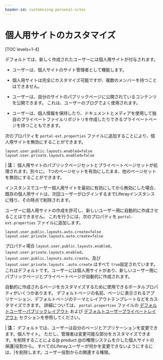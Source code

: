 ```yaml
---
header-id: customizing-personal-sites
---
```


# 個人用サイトのカスタマイズ

[TOC levels=1-4]

デフォルトでは、新しく作成されたユーザーには個人用サイトが付与されます。

  - ユーザーは、個人サイトのサイト管理者として機能します。

  - 個人用サイトは完全にカスタマイズ可能ですが、複数のメンバーを持つことはできません。

  - ユーザーは、自分のサイトのパブリックページに公開されているコンテンツを公開できます。 これは、ユーザーのブログでよく使用されます。

  - ユーザーは、個人情報を保持したり、ドキュメントとメディアを使用して独自のプライベートファイルリポジトリを作成したりできるプライベートページを持つこともできます。

次のプロパティを `portal-ext.properties` ファイルに追加することにより、個人用サイトを無効にすることができます。

    layout.user.public.layouts.enabled=false
    layout.user.private.layouts.enabled=false

| **注：** 個人用サイトのパブリックページセットとプライベートページセットが処理されます。別々に。 1つのページセットを有効にしたまま、他のページセットを無効にすることができます。

インスタンスでユーザー個人用サイトを最初に有効にしてから無効にした場合、既存の個人用サイトは、次回ユーザーがログインするまでLiferayインスタンスに残り、その時点で削除されます。

ユーザーに個人用サイトの作成を許可し、新しいユーザー用に自動的に作成させることはできません。 これを行うには、次のプロパティを `portal-ext.properties` ファイルに追加します。

    layout.user.public.layouts.auto.create=false
    layout.user.private.layouts.auto.create=false

プロパティ場合 `layout.user.public.layouts.enabled`、 `layout.user.private.layouts.enabled`、 `layout.user.public.layouts.auto.create`、及び `layout.user.private.layouts .auto.create` はすべて `true`設定されています。これはデフォルトです。ユーザーには個人用サイトがあり、新しいユーザー用にパブリックページとプライベートページが自動的に作成されます。

自動的に作成されるページをカスタマイズするために使用できるポータルプロパティがいくつかあります。 デフォルトページの名前、ページに表示されるアプリケーション、デフォルトページのテーマとレイアウトテンプレートなどをカスタマイズできます。 詳細については、 `portal.properties` ファイルの [デフォルトユーザーパブリックレイアウト](https://docs.liferay.com/portal/7.1-latest/propertiesdoc/portal.properties.html#Default%20User%20Public%20Layouts) および [デフォルトユーザープライベートレイアウト](https://docs.liferay.com/portal/7.1-latest/propertiesdoc/portal.properties.html#Default%20User%20Private%20Layouts) セクションを参照してください。

| **注：** デフォルトでは、ユーザーは自分のページとアプリケーションを変更できます。個人サイト。 ただし、管理者は変更可能な部分をカスタマイズできます。を削除することによる@ product @の権限システムを介した個人サイトの保護|役割から。 すべてのLiferayユーザーが何かを変更できないようにするには、|を削除します。ユーザー役割からの関連する権限。
